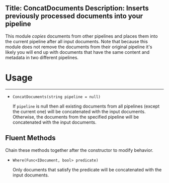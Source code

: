 Title: ConcatDocuments
Description: Inserts previously processed documents into your pipeline
---
This module *copies* documents from other pipelines and places them into the current pipeline after all input documents. Note that because this module does not remove the documents from their original pipeline it's likely you will end up with documents that have the same content and metadata in two different pipelines.

# Usage
---

  - `ConcatDocuments(string pipeline = null)`
  
    If `pipeline` is null then all existing documents from all pipelines (except the current one) will be concatenated with the input documents. Otherwise, the documents from the specified pipeline will be concatenated with the input documents.
    
## Fluent Methods

Chain these methods together after the constructor to modify behavior.
  
  - `Where(Func<IDocument, bool> predicate)`
  
    Only documents that satisfy the predicate will be concatenated with the input documents.